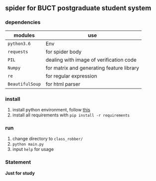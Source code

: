 ## spider for BUCT postgraduate student system

### dependencies
| modules | use |
|---------|-----|
| `python3.6` | Env |
| `requests` | for spider body |
| `PIL` | dealing with image of verification code |
| `Numpy` | for matrix and generating feature library |
| `re` | for regular expression |
| `BeautifulSoup` | for html parser |

### install
1. install python environment, follow [this](https://www.python.org)
2. install all requirements with `pip install -r requirements`

### run
1. change directory to `class_robber/`
2. `python main.py`
3. input `help` for usage

### Statement
**Just for study**

